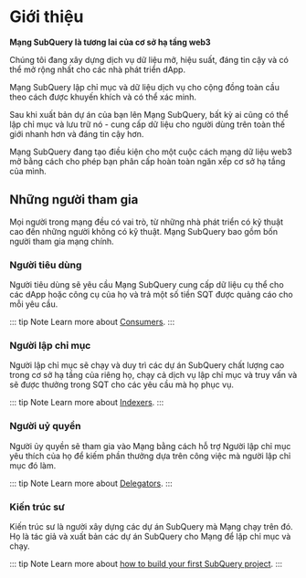 # Giới thiệu

**Mạng SubQuery là tương lai của cơ sở hạ tầng web3**

Chúng tôi đang xây dựng dịch vụ dữ liệu mở, hiệu suất, đáng tin cậy và có thể mở rộng nhất cho các nhà phát triển dApp.

Mạng SubQuery lập chỉ mục và dữ liệu dịch vụ cho cộng đồng toàn cầu theo cách được khuyến khích và có thể xác minh.

Sau khi xuất bản dự án của bạn lên Mạng SubQuery, bất kỳ ai cũng có thể lập chỉ mục và lưu trữ nó - cung cấp dữ liệu cho người dùng trên toàn thế giới nhanh hơn và đáng tin cậy hơn.

Mạng SubQuery đang tạo điều kiện cho một cuộc cách mạng dữ liệu web3 mở bằng cách cho phép bạn phân cấp hoàn toàn ngăn xếp cơ sở hạ tầng của mình.

## Những người tham gia

Mọi người trong mạng đều có vai trò, từ những nhà phát triển có kỹ thuật cao đến những người không có kỹ thuật. Mạng SubQuery bao gồm bốn người tham gia mạng chính.

### Người tiêu dùng

Người tiêu dùng sẽ yêu cầu Mạng SubQuery cung cấp dữ liệu cụ thể cho các dApp hoặc công cụ của họ và trả một số tiền SQT được quảng cáo cho mỗi yêu cầu.

::: tip Note Learn more about [Consumers](./consumers.md). :::

### Người lập chỉ mục

Người lập chỉ mục sẽ chạy và duy trì các dự án SubQuery chất lượng cao trong cơ sở hạ tầng của riêng họ, chạy cả dịch vụ lập chỉ mục và truy vấn và sẽ được thưởng trong SQT cho các yêu cầu mà họ phục vụ.

::: tip Note Learn more about [Indexers](./indexers.md). :::

### Người uỷ quyền

Người ủy quyền sẽ tham gia vào Mạng bằng cách hỗ trợ Người lập chỉ mục yêu thích của họ để kiếm phần thưởng dựa trên công việc mà người lập chỉ mục đó làm.

::: tip Note Learn more about [Delegators](./delegators.md). :::

### Kiến trúc sư

Kiến trúc sư là người xây dựng các dự án SubQuery mà Mạng chạy trên đó. Họ là tác giả và xuất bản các dự án SubQuery cho Mạng để lập chỉ mục và chạy.

::: tip Note Learn more about [how to build your first SubQuery project](../build/introduction.md). :::
